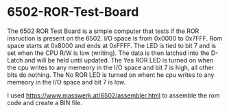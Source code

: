 # 6502-ROR-Test-Board

The 6502 ROR Test Board is a simple computer that tests if the ROR insruction is present on the 6502. I/O space is from 0x0000 to 0x7FFF. Rom space starts at 0x8000 and ends at 0xFFFF. The LED is tied to bit 7 and is set when the CPU R/W is low (writing). The data is then latched into the D-Latch and will be held until updated. The Yes ROR LED is turned on when the cpu writes to any memeory in the I/O space and bit 7 is high, all other bits do nothing. The No ROR LED is turned on whent he cpu writes to any memeory in the I/O space and bit 7 is low.

I used https://www.masswerk.at/6502/assembler.html to assemble the rom code and create a BIN file. 
